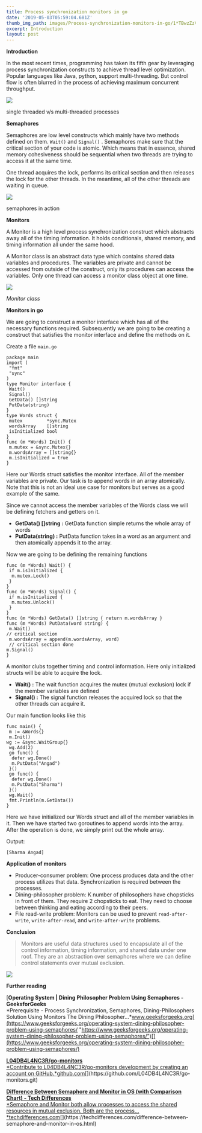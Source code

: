 ```yaml
---
title: Process synchronization monitors in go
date: '2019-05-03T05:59:04.681Z'
thumb_img_path: images/Process-synchronization-monitors-in-go/1*TBwzZzVwY-uKttHPkWSLTA.png
excerpt: Introduction
layout: post
---
```

**Introduction**

In the most recent times, programming has taken its fifth gear by leveraging process synchronization constructs to achieve thread level optimization. Popular languages like Java, python, support multi-threading. But control flow is often blurred in the process of achieving maximum concurrent throughput.

![](/images/Process-synchronization-monitors-in-go/1*TBwzZzVwY-uKttHPkWSLTA.png)

<figcaption>single threaded v/s multi-threaded processes</figcaption>

**Semaphores**

Semaphores are low level constructs which mainly have two methods defined on them. `Wait()` and `Signal()` . Semaphores make sure that the critical section of your code is atomic. Which means that in essence, shared memory cohesiveness should be sequential when two threads are trying to access it at the same time.

One thread acquires the lock, performs its critical section and then releases the lock for the other threads. In the meantime, all of the other threads are waiting in queue.

![](/images/Process-synchronization-monitors-in-go/1*TWzSKQpRGP8XCERn7bbq3A.png)

<figcaption>semaphores in&nbsp;action</figcaption>

**Monitors**

A Monitor is a high level process synchronization construct which abstracts away all of the timing information. It holds conditionals, shared memory, and timing information all under the same hood.

A Monitor class is an abstract data type which contains shared data variables and procedures. The variables are private and cannot be accessed from outside of the construct, only its procedures can access the variables. Only one thread can access a monitor class object at one time.

![](/images/Process-synchronization-monitors-in-go/1*ejATMAEWA85TntZZzrkdzw.png)

<figcaption><em>Monitor class</em></figcaption>

**Monitors in go**

We are going to construct a monitor interface which has all of the necessary functions required. Subsequently we are going to be creating a construct that satisfies the monitor interface and define the methods on it.

Create a file `main.go`

    package main
    import (  
     "fmt"  
     "sync"  
    )
    type Monitor interface {  
     Wait()  
     Signal()  
     GetData() []string  
     PutData(string)  
    }
    type Words struct {  
     mutex         *sync.Mutex  
     wordsArray    []string  
     isInitialized bool  
    }
    func (m *Words) Init() {  
     m.mutex = &sync.Mutex{}  
     m.wordsArray = []string{}  
     m.isInitialized = true  
    }

Here our Words struct satisfies the monitor interface. All of the member variables are private. Our task is to append words in an array atomically. Note that this is not an ideal use case for monitors but serves as a good example of the same.

Since we cannot access the member variables of the Words class we will be defining fetchers and getters on it.

*   **GetData() \[\]string :** GetData function simple returns the whole array of words
*   **PutData(string) :** PutData function takes in a word as an argument and then atomically appends it to the array.

Now we are going to be defining the remaining functions

    func (m *Words) Wait() {  
     if m.isInitialized {  
      m.mutex.Lock()  
     }  
    }
    func (m *Words) Signal() {  
     if m.isInitialized {  
      m.mutex.Unlock()  
     }  
    }
    func (m *Words) GetData() []string { return m.wordsArray }
    func (m *Words) PutData(word string) {  
     m.Wait()
    // critical section  
     m.wordsArray = append(m.wordsArray, word)  
     // critical section done
    m.Signal()  
    }

A monitor clubs together timing and control information. Here only initialized structs will be able to acquire the lock.

*   **Wait() :** The wait function acquires the mutex (mutual exclusion) lock if the member variables are defined
*   **Signal() :** The signal function releases the acquired lock so that the other threads can acquire it.

Our main function looks like this

    func main() {  
     m := &Words{}  
     m.Init()
    wg := &sync.WaitGroup{}  
     wg.Add(2)  
     go func() {  
      defer wg.Done()  
      m.PutData("Angad")  
     }()  
     go func() {  
      defer wg.Done()  
      m.PutData("Sharma")  
     }()  
     wg.Wait()  
     fmt.Println(m.GetData())  
    }

Here we have initialized our Words struct and all of the member variables in it. Then we have started two goroutines to append words into the array. After the operation is done, we simply print out the whole array.

Output:

    [Sharma Angad]

**Application of monitors**

*   Producer-consumer problem: One process produces data and the other process utilizes that data. Synchronization is required between the processes.
*   Dining-philosopher problem: K number of philosophers have chopsticks in front of them. They require 2 chopsticks to eat. They need to choose between thinking and eating according to their peers.
*   File read-write problem: Monitors can be used to prevent `read-after-write`, `write-after-read`, and `write-after-write` problems.

**Conclusion**

> Monitors are useful data structures used to encapsulate all of the control information, timing information, and shared data under one roof. They are an abstraction over semaphores where we can define control statements over mutual exclusion.

![](/images/Process-synchronization-monitors-in-go/1*f9Az-JtUUhn_BrAQYag6VA.jpeg)

**Further reading**

[**Operating System | Dining Philosopher Problem Using Semaphores - GeeksforGeeks**  
*Prerequisite - Process Synchronization, Semaphores, Dining-Philosophers Solution Using Monitors The Dining Philosopher…*www.geeksforgeeks.org](https://www.geeksforgeeks.org/operating-system-dining-philosopher-problem-using-semaphores/ "https://www.geeksforgeeks.org/operating-system-dining-philosopher-problem-using-semaphores/")[](https://www.geeksforgeeks.org/operating-system-dining-philosopher-problem-using-semaphores/)

[**L04DB4L4NC3R/go-monitors**  
*Contribute to L04DB4L4NC3R/go-monitors development by creating an account on GitHub.*github.com](https://github.com/L04DB4L4NC3R/go-monitors.git "https://github.com/L04DB4L4NC3R/go-monitors.git")[](https://github.com/L04DB4L4NC3R/go-monitors.git)

[**Difference Between Semaphore and Monitor in OS (with Comparison Chart) - Tech Differences**  
*Semaphore and Monitor both allow processes to access the shared resources in mutual exclusion. Both are the process…*techdifferences.com](https://techdifferences.com/difference-between-semaphore-and-monitor-in-os.html "https://techdifferences.com/difference-between-semaphore-and-monitor-in-os.html")[](https://techdifferences.com/difference-between-semaphore-and-monitor-in-os.html)
